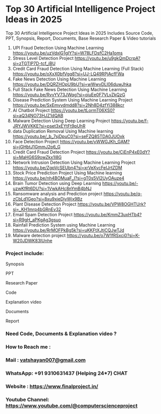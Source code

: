 # Top 30 Artificial Intelligence Project Ideas in 2025
Top 30 Artificial Intelligence Project Ideas in 2025 Includes Source Code, PPT, Synopsis, Report, Documents, Base Research Paper &amp; Video tutorials

1.	UPI Fraud Detection Using Machine Learning	                          https://youtu.be/uzVdxlG1gIY?si=W78LFDsfC2Ha1oms
2. Stress Level Detection Project 	                                      https://youtu.be/u9gkQmDcrpA?si=zTGTlP7D-tcf_iBU
3. Credit Card Fraud Detection Using Machine Learning (Full Stack)	      https://youtu.be/oXxX0bfVgq8?si=UJ-LQ49RPjAcfFWa
4.	Fake News Detection Using Machine Learning                          	https://youtu.be/DQRZHOpU9bU?si=wWwvDLl06duwJhka
5.	Full Stack Fake News Detection Using Machine Learning               	https://youtu.be/RvvYV73JWqg?si=oiuEe0F7VLvZkQzG
6.	Disease Prediction System Using Machine Learning Project	            https://youtu.be/SxEmvvdmdd8?si=2Nh8D4zfYi388kcr
7.	AI Chatbot Project                                                  	https://youtu.be/tLormT06XS0?si=aQ34NO73HJZ1dQAB
9.	Malware Detection Using Deep Learning Project	                        https://youtu.be/f-JRYJWVKKE?si=pset3xEYtFt9pUhR
10.	data Duplication Removal Using Machine learning	                      https://youtu.be/_b_7sjDpuC0?si=seFZQ85TDA0JUOxk
11.	Face Detection Project	                                              https://youtu.be/yWWGJKh_GAM?si=jGHbtJ1GmmJ2p6_G
12.	Credit Card Fraud Detection Project	                                  https://youtu.be/CiEnP4xE0dY?si=MaHG6S9owZkx1l8G
13.	Network Intrusion Detection Using Machine Learning Project	          https://youtu.be/ZgpVcSEUbn4?si=xrVeXvcFeIJrtZDM
14.	Stock Price Prediction Project Using Machine learning             	  https://youtu.be/nh4BOMuaF_I?si=gT0s5Vl2UyOAuze4
15.	Brain Tumor Detection using Deep Learning	                            https://youtu.be/-uzwKfRt6DU?si=1VwkAHc8nYmB4bNJ
16.	Ransomware analysis and Prediction project	                          https://youtu.be/q-zCbLd1Geo?si=8xu9xieDjyWjx9Bz
17.	Plant Disease Detection Project	                                      https://youtu.be/VPW8OGHTUrk?si=_KH1mrp4bGRnEv32
18.	Email Spam Detection Project                                        	https://youtu.be/KmmZ3uxHTb4?si=R9gH_aPKgAg3gsuo
19.	Rainfall Prediction System using Machine Learning	                    https://youtu.be/RrMOFPkBg5k?si=uKKFtXJtiCQJwTJd
20.	Malware detection project	                                            https://youtu.be/o7W1fRSxci0?si=K-W20JDWK83IUnhe

### Project include:
Synopsis

PPT

Research Paper

Code

Explanation video

Documents

Report

### Need Code, Documents & Explanation video ?
### How to Reach me :
### Mail : vatshayan007@gmail.com
### WhatsApp: +91 9310631437 (Helping 24*7) CHAT
### Website : https://www.finalproject.in/
### Youtube Channel: https://www.youtube.com/@computerscienceproject
